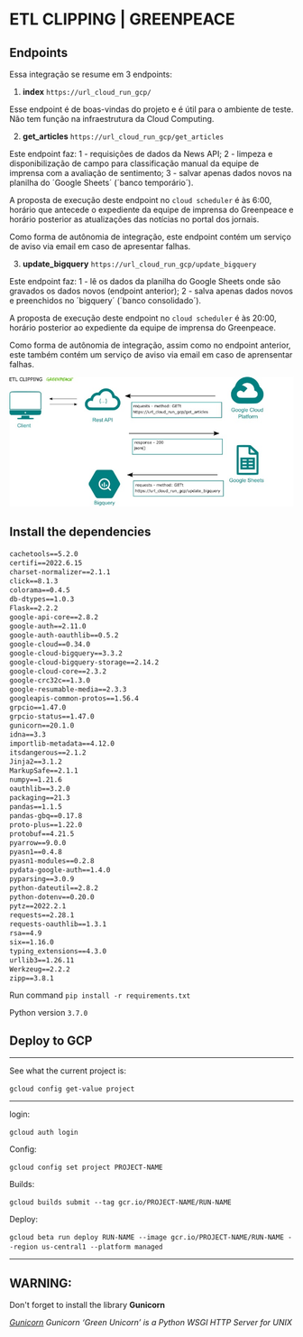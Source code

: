 # ETL CLIPPING | GREENPEACE

## Endpoints

Essa integração se resume em 3 endpoints:

1. **index** `https://url_cloud_run_gcp/`

Esse endpoint é de boas-vindas do projeto e é útil para o ambiente de teste. Não tem função na infraestrutura da Cloud Computing.

2. **get_articles** `https://url_cloud_run_gcp/get_articles`

Este endpoint faz:
1 - requisições de dados da News API;
2 - limpeza e disponibilização de campo para classificação manual da equipe de imprensa com a avaliação de sentimento;
3 - salvar apenas dados novos na planilha do ´Google Sheets´ (´banco temporário´).

A proposta de execução deste endpoint no `cloud scheduler` é às 6:00, horário que antecede o expediente da equipe de imprensa do Greenpeace e horário posterior as atualizações das notícias no portal dos jornais.

Como forma de autônomia de integração, este endpoint contém um serviço de aviso via email em caso de apresentar falhas.


3. **update_bigquery** `https://url_cloud_run_gcp/update_bigquery`

Este endpoint faz:
1 - lê  os dados da planilha do Google Sheets onde são gravados os dados novos (endpoint anterior);
2 - salva apenas dados novos e preenchidos no ´bigquery´ (´banco consolidado´).     

A proposta de execução deste endpoint no `cloud scheduler` é às 20:00, horário posterior ao expediente da equipe de imprensa do Greenpeace.

Como forma de autônomia de integração, assim como no endpoint anterior, este também contém um serviço de aviso via email em caso de aprensentar falhas.

![Fluxograma](atv_2/etl_articles.jpg)

## Install the dependencies

```
cachetools==5.2.0
certifi==2022.6.15
charset-normalizer==2.1.1
click==8.1.3
colorama==0.4.5
db-dtypes==1.0.3
Flask==2.2.2
google-api-core==2.8.2
google-auth==2.11.0
google-auth-oauthlib==0.5.2
google-cloud==0.34.0
google-cloud-bigquery==3.3.2
google-cloud-bigquery-storage==2.14.2
google-cloud-core==2.3.2
google-crc32c==1.3.0
google-resumable-media==2.3.3
googleapis-common-protos==1.56.4
grpcio==1.47.0
grpcio-status==1.47.0
gunicorn==20.1.0
idna==3.3
importlib-metadata==4.12.0
itsdangerous==2.1.2
Jinja2==3.1.2
MarkupSafe==2.1.1
numpy==1.21.6
oauthlib==3.2.0
packaging==21.3
pandas==1.1.5
pandas-gbq==0.17.8
proto-plus==1.22.0
protobuf==4.21.5
pyarrow==9.0.0
pyasn1==0.4.8
pyasn1-modules==0.2.8
pydata-google-auth==1.4.0
pyparsing==3.0.9
python-dateutil==2.8.2
python-dotenv==0.20.0
pytz==2022.2.1
requests==2.28.1
requests-oauthlib==1.3.1
rsa==4.9
six==1.16.0
typing_extensions==4.3.0
urllib3==1.26.11
Werkzeug==2.2.2
zipp==3.8.1
```

Run command `pip install -r requirements.txt`

Python version `3.7.0`


## Deploy to GCP

___________

See what the current project is:

`gcloud config get-value project` 

___________

login:

`gcloud auth login`

Config:

`gcloud config set project PROJECT-NAME`

Builds:

`gcloud builds submit --tag gcr.io/PROJECT-NAME/RUN-NAME`

Deploy:

`gcloud beta run deploy RUN-NAME --image gcr.io/PROJECT-NAME/RUN-NAME --region us-central1 --platform managed`



___________



## WARNING:

Don't forget to install the library **Gunicorn**

*[Gunicorn](https://pypi.org/project/gunicorn/) Gunicorn ‘Green Unicorn’ is a Python WSGI HTTP Server for UNIX*
